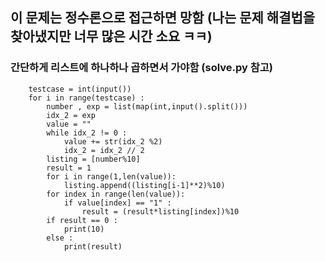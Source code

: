 ## 이 문제는 정수론으로 접근하면 망함 (나는 문제 해결법을 찾아냈지만 너무 많은 시간 소요 ㅋㅋ)
### 간단하게 리스트에 하나하나 곱하면서 가야함 (solve.py 참고)
        testcase = int(input())
        for i in range(testcase) :
            number , exp = list(map(int,input().split()))
            idx_2 = exp
            value = ""
            while idx_2 != 0 :
                value += str(idx_2 %2)
                idx_2 = idx_2 // 2
            listing = [number%10]
            result = 1
            for i in range(1,len(value)):
                listing.append((listing[i-1]**2)%10)
            for index in range(len(value)):
                if value[index] == "1" :
                    result = (result*listing[index])%10
            if result == 0 :
                print(10)
            else :
                print(result)
